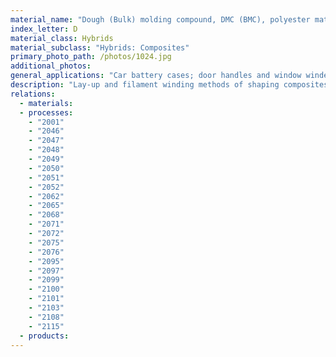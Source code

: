 ```yaml
---
material_name: "Dough (Bulk) molding compound, DMC (BMC), polyester matrix"
index_letter: D
material_class: Hybrids
material_subclass: "Hybrids: Composites"
primary_photo_path: /photos/1024.jpg
additional_photos:
general_applications: "Car battery cases; door handles and window winders; washing machine parts such as lids; automotive vents, distributor caps and other small moldings; casings for telephones, gas and electricity meters."
description: "Lay-up and filament winding methods of shaping composites are far too slow and labor-intensive to compete with steel pressings for car body panels and other enclosures. Sheet molding compounds (SMCs) and dough (or bulk) molding compounds (DMCs or BMCs) overcome this by allowing molding in a single operation between heated dies. To make SMC, polyester resin containing thickening agents and cheap particulates like calcium carbonate or silica dust is mixed with chopped fibers -- usually glass -- to form a sheet. The fibers lie more or less parallel to the plane of the sheet, but are randomly oriented in-plane, with a volume fraction between 15% and 40%. DMC is made in a similar way, but the mix has a higher concentration of filler and a lower volume fraction of chopped fiber (10% to 25%), which are randomly oriented in 3-dimensions. This makes a 'pre-preg' with leather or dough-like consistency. When SMC sheet is pressed between hot dies it polymerizes, giving a strong, stiff sheet molding. DMC is molded in closed, heated dies to make more complex shapes - door handles, shaped levers, parts for washing machines and the like."
relations:
  - materials:
  - processes:
    - "2001"
    - "2046"
    - "2047"
    - "2048"
    - "2049"
    - "2050"
    - "2051"
    - "2052"
    - "2062"
    - "2065"
    - "2068"
    - "2071"
    - "2072"
    - "2075"
    - "2076"
    - "2095"
    - "2097"
    - "2099"
    - "2100"
    - "2101"
    - "2103"
    - "2108"
    - "2115"
  - products:
---
```

